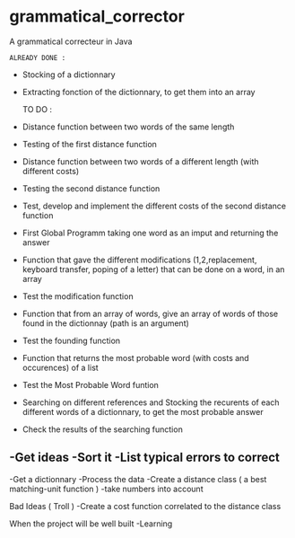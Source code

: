 # grammatical_corrector
A grammatical correcteur in Java

    ALREADY DONE :
- Stocking of a dictionnary
- Extracting fonction of the dictionnary, to get them into an array

    TO DO :
- Distance function between two words of the same length
- Testing of the first distance function
- Distance function between two words of a different length (with different costs)
- Testing the second distance function
- Test, develop and implement the different costs of the second distance function
- First Global Programm taking one word as an imput and returning the answer 
- Function that gave the different modifications (1,2,replacement, keyboard transfer, poping of a letter) that can be done on a word, in an array
- Test the modification function
- Function that from an array of words, give an array of words of those found in the dictionnay (path is an argument)
- Test the founding function
- Function that returns the most probable word (with costs and occurences) of a list
- Test the Most Probable Word funtion
- Searching on different references and Stocking the recurents of each different words of a dictionnary, to get the most probable answer
- Check the results of the searching function

-Get ideas
-Sort it 
-List typical errors to correct
-
-Get a dictionnary
-Process the data
-Create a distance class ( a best matching-unit function )
-take numbers into account


Bad Ideas ( Troll )
-Create a cost function correlated to the distance class

When the project will be well built
-Learning

